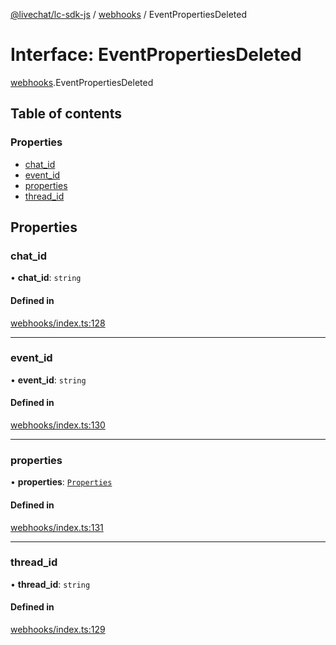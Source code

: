 [@livechat/lc-sdk-js](../README.md) / [webhooks](../modules/webhooks.md) / EventPropertiesDeleted

# Interface: EventPropertiesDeleted

[webhooks](../modules/webhooks.md).EventPropertiesDeleted

## Table of contents

### Properties

- [chat\_id](webhooks.EventPropertiesDeleted.md#chat_id)
- [event\_id](webhooks.EventPropertiesDeleted.md#event_id)
- [properties](webhooks.EventPropertiesDeleted.md#properties)
- [thread\_id](webhooks.EventPropertiesDeleted.md#thread_id)

## Properties

### chat\_id

• **chat\_id**: `string`

#### Defined in

[webhooks/index.ts:128](https://github.com/livechat/lc-sdk-js/blob/5f5afdd/src/webhooks/index.ts#L128)

___

### event\_id

• **event\_id**: `string`

#### Defined in

[webhooks/index.ts:130](https://github.com/livechat/lc-sdk-js/blob/5f5afdd/src/webhooks/index.ts#L130)

___

### properties

• **properties**: [`Properties`](webhooks_structures_structures.Properties.md)

#### Defined in

[webhooks/index.ts:131](https://github.com/livechat/lc-sdk-js/blob/5f5afdd/src/webhooks/index.ts#L131)

___

### thread\_id

• **thread\_id**: `string`

#### Defined in

[webhooks/index.ts:129](https://github.com/livechat/lc-sdk-js/blob/5f5afdd/src/webhooks/index.ts#L129)
